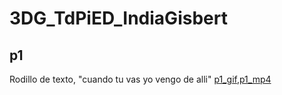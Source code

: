 # 3DG_TdPiED_IndiaGisbert

## p1
Rodillo de texto, "cuando tu vas yo vengo de alli" [p1_gif](p1.gif),[p1_mp4](pi.mp4)
